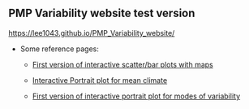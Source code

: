 ## PMP Variability website test version

https://lee1043.github.io/PMP_Variability_website/

- Some reference pages:

  - [First version of interactive scatter/bar plots with maps](https://oceanonly.llnl.gov/durack1/dump/170725_JiwooLee/variability_mode/scripts_v1.0/results_v1.2_bookmark/simple_viewer/home.html)
  
  - [Interactive Portrait plot for mean climate](https://oceanonly.llnl.gov/gleckler1/pptest/clickable_portrait_3.html)
 
  - [First version of interactive portrait plot for modes of variability](https://oceanonly.llnl.gov/doutriaux1/HTML/clickable_map.html)
